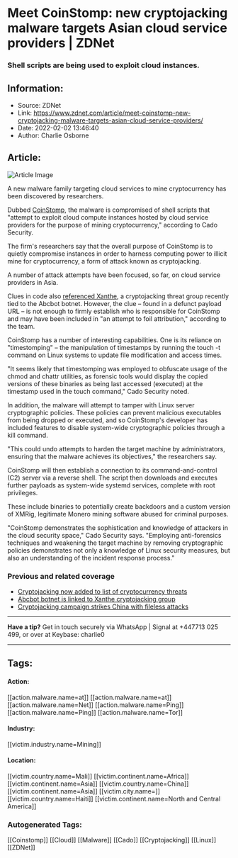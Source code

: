 # Meet CoinStomp: new cryptojacking malware targets Asian cloud service providers | ZDNet
### Shell scripts are being used to exploit cloud instances.

## Information:
+ Source: ZDNet
+ Link: https://www.zdnet.com/article/meet-coinstomp-new-cryptojacking-malware-targets-asian-cloud-service-providers/
+ Date: 2022-02-02 13:46:40
+ Author: Charlie Osborne


## Article:
![Article Image](https://www.zdnet.com/a/img/resize/8b497cff5a0028d77450ec08e8318cacba872b9e/2021/08/12/880e080a-7301-4a4b-a4e7-def615879cd5/cryptocurrency-hackers.jpg?width=770&height=578&fit=crop&auto=webp)

A new malware family targeting cloud services to mine cryptocurrency has been discovered by researchers.


Dubbed [CoinStomp](https://www.cadosecurity.com/coinstomp-malware-family-targets-asian-cloud-service-providers/), the malware is compromised of shell scripts that "attempt to exploit cloud compute instances hosted by cloud service providers for the purpose of mining cryptocurrency," according to Cado Security. 

The firm's researchers say that the overall purpose of CoinStomp is to quietly compromise instances in order to harness computing power to illicit mine for cryptocurrency, a form of attack known as cryptojacking. 

A number of attack attempts have been focused, so far, on cloud service providers in Asia. 

Clues in code also [referenced Xanthe](https://www.zdnet.com/article/abcbot-botnet-has-now-been-linked-to-xanthe-cryptojacking-group/), a cryptojacking threat group recently tied to the Abcbot botnet. However, the clue – found in a defunct payload URL – is not enough to firmly establish who is responsible for CoinStomp and may have been included in "an attempt to foil attribution," according to the team.  

CoinStomp has a number of interesting capabilities. One is its reliance on "timestomping" – the manipulation of timestamps by running the touch -t command on Linux systems to update file modification and access times.  

"It seems likely that timestomping was employed to obfuscate usage of the chmod and chattr utilities, as forensic tools would display the copied versions of these binaries as being last accessed (executed) at the timestamp used in the touch command," Cado Security noted.  






In addition, the malware will attempt to tamper with Linux server cryptographic policies. These policies can prevent malicious executables from being dropped or executed, and so CoinStomp's developer has included features to disable system-wide cryptographic policies through a kill command.  

"This could undo attempts to harden the target machine by administrators, ensuring that the malware achieves its objectives," the researchers say. 

CoinStomp will then establish a connection to its command-and-control (C2) server via a reverse shell. The script then downloads and executes further payloads as system-wide systemd services, complete with root privileges. 

These include binaries to potentially create backdoors and a custom version of XMRig, legitimate Monero mining software abused for criminal purposes. 

"CoinStomp demonstrates the sophistication and knowledge of attackers in the cloud security space," Cado Security says. "Employing anti-forensics techniques and weakening the target machine by removing cryptographic policies demonstrates not only a knowledge of Linux security measures, but also an understanding of the incident response process." 

###  Previous and related coverage

* [Cryptojacking now added to list of cryptocurrency threats](https://www.zdnet.com/article/cryptojacking-dusting-and-reverse-proxy-phishing-to-list-of-cryptocurrency-cyberthreats/)
* [Abcbot botnet is linked to Xanthe cryptojacking group](https://www.zdnet.com/article/abcbot-botnet-has-now-been-linked-to-xanthe-cryptojacking-group/)
* [Cryptojacking campaign strikes China with fileless attacks](https://www.zdnet.com/article/cryptojacking-campaign-strikes-china-with-fileless-attacks/)



---

**Have a tip?** Get in touch securely via WhatsApp | Signal at +447713 025 499, or over at Keybase: charlie0



---





## Tags:

#### Action:
[[action.malware.name=at]] [[action.malware.name=at]] [[action.malware.name=Net]] [[action.malware.name=Ping]] [[action.malware.name=Ping]] [[action.malware.name=Tor]]

#### Industry:
[[victim.industry.name=Mining]]

#### Location:
[[victim.country.name=Mali]] [[victim.continent.name=Africa]] [[victim.continent.name=Asia]] [[victim.country.name=China]] [[victim.continent.name=Asia]] [[victim.city.name=]] [[victim.country.name=Haiti]] [[victim.continent.name=North and Central America]]

### Autogenerated Tags:
[[Coinstomp]] [[Cloud]] [[Malware]] [[Cado]] [[Cryptojacking]] [[Linux]] [[ZDNet]]

